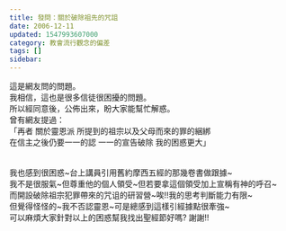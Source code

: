 ```yaml
---
title: 發問：關於破除祖先的咒詛
date: 2006-12-11
updated: 1547993607000
category: 教會流行觀念的偏差
tags: []
sidebar: 
---
```


<p>這是網友問的問題。<br/>我相信，這也是很多信徒很困擾的問題。<br/>所以經同意後，公佈出來，盼大家能幫忙解惑。<br/><!--more-->曾有網友提過：<br/>「再者 關於靈恩派 所提到的祖宗以及父母而來的罪的綑綁 <br/>在信主之後仍要一一的認 一一的宣告破除 我的困惑更大」<br/><br/> <br/>我也感到很困惑~台上講員引用舊約摩西五經的那幾卷書做跟據~<br/>我不是很服氣~但尊重他的個人領受~但若要拿這個領受加上宣稱有神的呼召~<br/>而開設破除祖宗犯罪帶來的咒诅的研習營~唉!!我的思考判斷能力有限~<br/>但覺得怪怪的~我不否認靈恩~可是總感到這樣引經據點很牽強~<br/>可以麻煩大家針對以上的困惑幫我找出聖經節好嗎? 謝謝!!<br/><br/><br/>
</p>